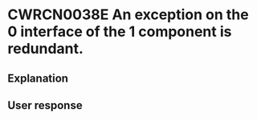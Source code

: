 # CWRCN0038E An exception on the 0 interface of the 1 component is redundant.

## Explanation

## User response